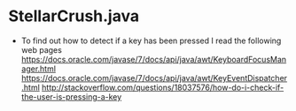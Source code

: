 # StellarCrush.java

* To find out how to detect if a key has been pressed I read the following web pages
https://docs.oracle.com/javase/7/docs/api/java/awt/KeyboardFocusManager.html
https://docs.oracle.com/javase/7/docs/api/java/awt/KeyEventDispatcher.html
http://stackoverflow.com/questions/18037576/how-do-i-check-if-the-user-is-pressing-a-key